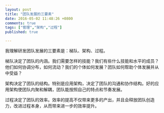 ```yaml
---
layout: post
title: "团队发展的三要素"
date: 2016-05-02 11:48:26 +0800
comments: true
tags: ["管理","架构","过程"]
published: true

---
```


我理解研发团队发展的三要素是：梯队、架构、过程。

<!--more-->

梯队决定了团队的内涵。我们需要怎样的技能？我们有些什么技能和水平的成员？他们如何协调分布，如何流动？我们的个体如何发展？团队如何帮助个体发展并从中受益？

架构决定了团队的结构。特别是应用架构，决定了团队的沟通和协作结构。好的应用架构使团队内聚和解耦，团队能按照自己的特点和节奏发展。

过程决定了团队的效率。效率的提高不仅带来更多的产出，并且会释放团队创造力，改进过程本身，从而带来进一步的效率提升。

